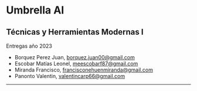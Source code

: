 # Umbrella AI
## Técnicas y Herramientas Modernas I
Entregas año 2023
* Borquez Perez Juan, <borquez.juan00@gmail.com>
* Escobar Matías Leonel, <meescobarf87@gmail.com>
* Miranda Francisco, <francisconehuenmiranda@gmail.com>
* Panonto Valentin, <valentincarp66@gmail.com>


<!--[Este es mi linkedin](https://www.youtube.com/watch?v=8EQRGf9GQPU)-->


<!--(https://www.w3schools.com/tags/)-->
<hr>
